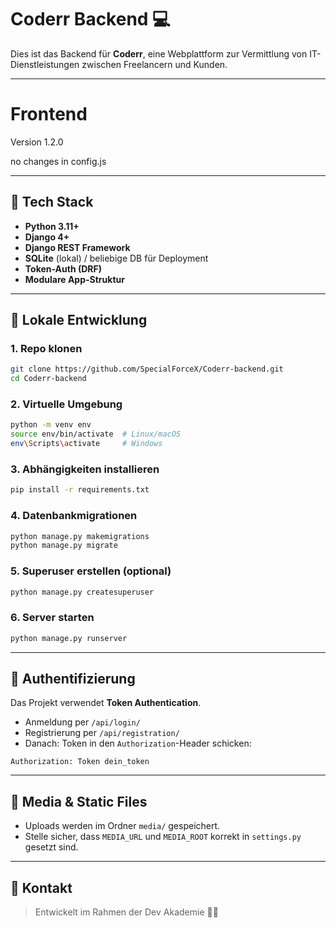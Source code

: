 # Coderr Backend 💻

Dies ist das Backend für **Coderr**, eine Webplattform zur Vermittlung von IT-Dienstleistungen zwischen Freelancern und Kunden.

---

# Frontend
Version 1.2.0

no changes in config.js

---

## 🔧 Tech Stack

- **Python 3.11+**
- **Django 4+**
- **Django REST Framework**
- **SQLite** (lokal) / beliebige DB für Deployment
- **Token-Auth (DRF)**
- **Modulare App-Struktur**

---

## 🚀 Lokale Entwicklung

### 1. Repo klonen

```bash
git clone https://github.com/SpecialForceX/Coderr-backend.git
cd Coderr-backend
```

### 2. Virtuelle Umgebung

```bash
python -m venv env
source env/bin/activate  # Linux/macOS
env\Scripts\activate     # Windows
```

### 3. Abhängigkeiten installieren

```bash
pip install -r requirements.txt
```

### 4. Datenbankmigrationen

```bash
python manage.py makemigrations
python manage.py migrate
```

### 5. Superuser erstellen (optional)

```bash
python manage.py createsuperuser
```

### 6. Server starten

```bash
python manage.py runserver
```

---

## 🔐 Authentifizierung

Das Projekt verwendet **Token Authentication**.

- Anmeldung per `/api/login/`
- Registrierung per `/api/registration/`
- Danach: Token in den `Authorization`-Header schicken:

```http
Authorization: Token dein_token
```

---

## 📂 Media & Static Files

- Uploads werden im Ordner `media/` gespeichert.
- Stelle sicher, dass `MEDIA_URL` und `MEDIA_ROOT` korrekt in `settings.py` gesetzt sind.

---

## 💬 Kontakt

> Entwickelt im Rahmen der Dev Akademie 👩‍💻  
